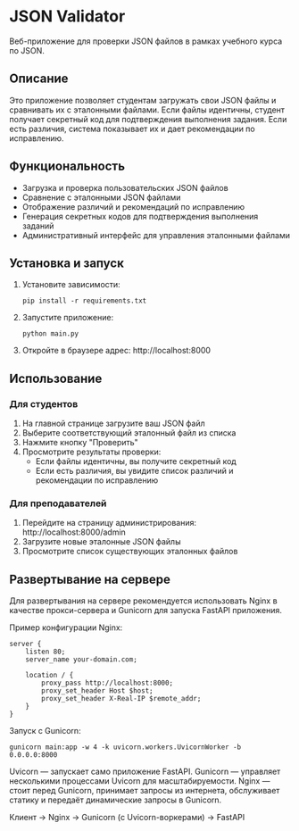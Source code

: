 # JSON Validator

Веб-приложение для проверки JSON файлов в рамках учебного курса по JSON.

## Описание

Это приложение позволяет студентам загружать свои JSON файлы и сравнивать их с эталонными файлами. Если файлы идентичны, студент получает секретный код для подтверждения выполнения задания. Если есть различия, система показывает их и дает рекомендации по исправлению.

## Функциональность

- Загрузка и проверка пользовательских JSON файлов
- Сравнение с эталонными JSON файлами
- Отображение различий и рекомендаций по исправлению
- Генерация секретных кодов для подтверждения выполнения заданий
- Административный интерфейс для управления эталонными файлами

## Установка и запуск

1. Установите зависимости:
   ```
   pip install -r requirements.txt
   ```

2. Запустите приложение:
   ```
   python main.py
   ```

3. Откройте в браузере адрес: http://localhost:8000

## Использование

### Для студентов

1. На главной странице загрузите ваш JSON файл
2. Выберите соответствующий эталонный файл из списка
3. Нажмите кнопку "Проверить"
4. Просмотрите результаты проверки:
   - Если файлы идентичны, вы получите секретный код
   - Если есть различия, вы увидите список различий и рекомендации по исправлению

### Для преподавателей

1. Перейдите на страницу администрирования: http://localhost:8000/admin
2. Загрузите новые эталонные JSON файлы
3. Просмотрите список существующих эталонных файлов

## Развертывание на сервере

Для развертывания на сервере рекомендуется использовать Nginx в качестве прокси-сервера и Gunicorn для запуска FastAPI приложения.

Пример конфигурации Nginx:
```
server {
    listen 80;
    server_name your-domain.com;

    location / {
        proxy_pass http://localhost:8000;
        proxy_set_header Host $host;
        proxy_set_header X-Real-IP $remote_addr;
    }
}
```

Запуск с Gunicorn:
```
gunicorn main:app -w 4 -k uvicorn.workers.UvicornWorker -b 0.0.0.0:8000
```


Uvicorn — запускает само приложение FastAPI.
Gunicorn — управляет несколькими процессами Uvicorn для масштабируемости.
Nginx — стоит перед Gunicorn, принимает запросы из интернета, обслуживает статику и передаёт динамические запросы в Gunicorn.

Клиент → Nginx → Gunicorn (с Uvicorn-воркерами) → FastAPI